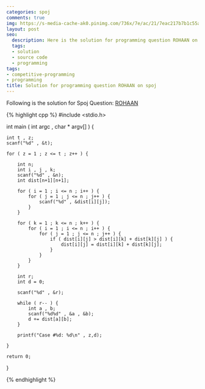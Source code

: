 ```yaml
---
categories: spoj
comments: true
img: https://s-media-cache-ak0.pinimg.com/736x/7e/ac/21/7eac217b7b1c55ab7fd56758e4e181be.jpg
layout: post
seo:
  description: Here is the solution for programming question ROHAAN on spoj
  tags:
  - solution
  - source code
  - programming
tags:
- competitive-programming
- programming
title: Solution for programming question ROHAAN on spoj
---
```


Following is the solution for Spoj Question: [ROHAAN](http://www.spoj.com/problems/ROHAAN/)

{% highlight cpp %}
#include <stdio.h>

int main ( int argc , char * argv[] ) {

	int t , z;
	scanf("%d" , &t);

	for ( z = 1 ; z <= t ; z++ ) {

		int n;
		int i , j , k;
		scanf("%d" , &n);
		int dist[n+1][n+1];

		for ( i = 1 ; i <= n ; i++ ) {
			for ( j = 1 ; j <= n ; j++ ) {
				scanf("%d" , &dist[i][j]);
			}
		}

		for ( k = 1 ; k <= n ; k++ ) {
			for ( i = 1 ; i <= n ; i++ ) {
				for ( j = 1 ; j <= n ; j++ ) {
					if ( dist[i][j] > dist[i][k] + dist[k][j] ) {
						dist[i][j] = dist[i][k] + dist[k][j];
					}
				}
			}
		}

		int r;
		int d = 0;

		scanf("%d" , &r);

		while ( r-- ) {
			int a , b;
			scanf("%d%d" , &a , &b);
			d += dist[a][b];
		}

		printf("Case #%d: %d\n" , z,d);

	}

	return 0;
}

{% endhighlight %}